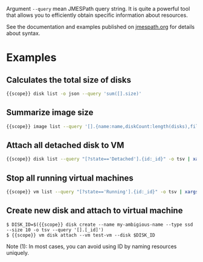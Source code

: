 Argument ```--query``` mean JMESPath query string. It is quite a powerful tool that allows you to efficiently 
    obtain specific information about resources.
    
See the documentation and examples published on [jmespath.org](https://jmespath.org) for details about syntax.
    
# Examples

## Calculates the total size of disks

```bash
{{scope}} disk list -o json --query 'sum([].size)'
```

## Summarize image size

```bash
{{scope}} image list --query '[].{name:name,diskCount:length(disks),fileSize:fileSize}'
```

## Attach all detached disk to VM

```bash
{{scope}} disk list --query "[?state=='Detached'].{id:_id}" -o tsv | xargs -r -n 1 {{scope}} vm disk attach --vm test-vm --disk
```

## Stop all running virtual machines

```bash
{{scope}} vm list --query "[?state=='Running'].{id:_id}" -o tsv | xargs -r -n 1 {{scope}} vm stop --vm
```

## Create new disk and attach to virtual machine

```
$ DISK_ID=$({{scope}} disk create --name my-ambigious-name --type ssd --size 10 -o tsv --query '[].[_id]')
$ {{scope}} vm disk attach --vm test-vm --disk $DISK_ID
```

Note (1): In most cases, you can avoid using ID by naming resources uniquely.
